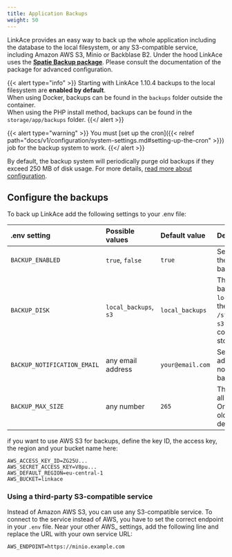 ```yaml
---
title: Application Backups
weight: 50
---
```


LinkAce provides an easy way to back up the whole application including the database to the local filesystem, or any S3-compatible service, including Amazon AWS S3, Minio or Backblase B2. Under the hood LinkAce uses the [**Spatie Backup package**](https://spatie.be/docs/laravel-backup/v6/introduction). Please consult the documentation of the package for advanced configuration.

{{< alert type="info" >}}
Starting with LinkAce 1.10.4 backups to the local filesystem are **enabled by default**.  
When using Docker, backups can be found in the `backups` folder outside the container.  
When using the PHP install method, backups can be found in the `storage/app/backups` folder.
{{</ alert >}}

{{< alert type="warning" >}}
You must [set up the cron]({{< relref path="docs/v1/configuration/system-settings.md#setting-up-the-cron" >}}) job for the backup system to work.
{{</ alert >}}

By default, the backup system will periodically purge old backups if they exceed 250 MB of disk usage. For more details, [read more about configuration](https://spatie.be/docs/laravel-backup/v6/cleaning-up-old-backups/overview#content-determining-which-backups-should-be-deleted).


## Configure the backups

To back up LinkAce add the following settings to your .env file:

| .env setting | Possible values | Default value | Description |
|:--|:--|:--|:--|
| `BACKUP_ENABLED` | `true`, `false` | `true` | Set to true to enable the application backups |
| `BACKUP_DISK` | `local_backups`, `s3` | `local_backups` | The storage for backups: `local_backups` saves the files to `/storage/app/backups`, `s3` saves to your configured S3 storage |
| `BACKUP_NOTIFICATION_EMAIL` | any email address | `your@email.com` | Set a valid email address to receive notification about backups. |
| `BACKUP_MAX_SIZE` | any number | `265` | The maximum size of all backups in MB. Once reached the oldest backups will be deleted. |

if you want to use AWS S3 for backups, define the key ID, the access key, the region and your bucket name here:

```
AWS_ACCESS_KEY_ID=ZG25U...
AWS_SECRET_ACCESS_KEY=V8pu...
AWS_DEFAULT_REGION=eu-central-1
AWS_BUCKET=linkace
```

### Using a third-party S3-compatible service

Instead of Amazon AWS S3, you can use any S3-compatible service. To connect to the service instead of AWS, you have to set the correct endpoint in your `.env` file. Near your other AWS_ settings, add the following line and replace the URL with your own service URL:

```
AWS_ENDPOINT=https://minio.example.com
```
